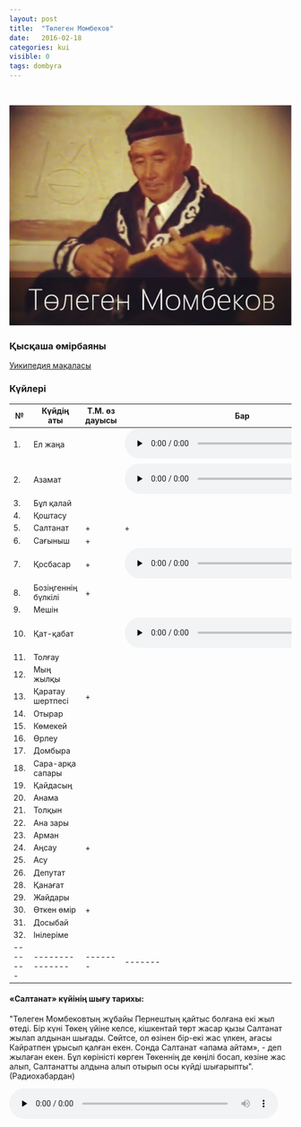 ```yaml
---
layout: post
title:  "Төлеген Момбеков"
date:   2016-02-18
categories: kui
visible: 0
tags: dombyra
---
```

<br>

![portrait](/img/kui/Mombekov.png) 


### Қысқаша өмірбаяны

[Уикипедия мақаласы](https://kk.wikipedia.org/wiki/%D0%A2%D3%A9%D0%BB%D0%B5%D0%B3%D0%B5%D0%BD_%D0%9C%D0%BE%D0%BC%D0%B1%D0%B5%D0%BA%D0%BE%D0%B2)

### Күйлері

| № 	| Күйдің аты 	| Т.М. өз дауысы | Бар|
|-------|---------------|----------------|----| 
| 1.	| Ел жаңа 	|	|<audio controls preload="none" style="width:420px;"><source src="/audio/mombekov/el_zhana.mp3" type="audio/mp4" /><p>Your browser does not support HTML5 audio.</p></audio>|
| 2.	| Азамат 	|	|<audio controls preload="none" style="width:420px;"><source src="/audio/mombekov/azamat.mp3" type="audio/mp4" /><p>Your browser does not support HTML5 audio.</p></audio>|
| 3.	| Бұл қалай 	|	|	|
| 4.	| Қоштасу 	|	|	|
| 5.	| Салтанат 	| + 	| + 	|
| 6.	| Сағыныш 	| + 	|	|
| 7.	| Қосбасар 	| + 	|<audio controls preload="none" style="width:420px;"><source src="/audio/mombekov/kosbasar.mp3" type="audio/mp4" /><p>Your browser does not support HTML5 audio.</p></audio>|
| 8.	| Бозіңгеннің бүлкілі | + |	|
| 9.	| Мешін 	|	|	|
| 10.	| Қат-қабат 	|	|<audio controls preload="none" style="width:420px;"><source src="/audio/mombekov/kat_kabat.mp3" type="audio/mp4" /><p>Your browser does not support HTML5 audio.</p></audio>|
| 11.	| Толғау 	|	|	|
| 12.	| Мың жылқы 	|	|	|
| 13.	| Қаратау шертпесі | +	|	|
| 14.	| Отырар 	|	|	|
| 15.	| Көмекей 	|	|	|
| 16.	| Өрлеу 	|	|	|
| 17.	| Домбыра	|	|	|
| 18.	| Сара-арқа сапары 	|	|
| 19.	| Қайдасың 	|	|	|
| 20.	| Анама 	|	|	|
| 21.	| Толқын 	|	|	|
| 22.	| Ана зары	|	|	|
| 23.	| Арман 	|	|	|
| 24.	| Аңсау 	| +	|	|
| 25.	| Асу 		|	|	|
| 26.	| Депутат 	|	|	|
| 28.	| Қанағат 	|	|	|
| 29.	| Жайдары 	|	|	|
| 30.	| Өткен өмір	| +	|	|
| 31.	| Досыбай	|	|	|
| 32.	| Інілеріме 	|	|	|
|-------|---------------|-------|-------|
 

#### «Салтанат» күйінің шығу тарихы: 

"Төлеген Момбековтың жұбайы Пернештың қайтыс болғана екі жыл өтеді. Бір күні Төкең үйіне келсе, кішкентай төрт жасар қызы Салтанат жылап алдынан шығады. Сөйтсе, ол өзінен бір-екі жас үлкен, ағасы Кайратпен ұрысып қалған екен. Сонда Салтанат «апама айтам», - деп жылаған екен. Бұл көріністі көрген Төкеннің де көңілі босап, көзіне жас алып, Салтанатты алдына алып отырып осы күйді шығарыпты". (Радиохабардан) 

<audio controls preload="none" style="width:480px;">
<source src="/audio/About_Saltanat.m4a" type="audio/mp4" />
<p>Your browser does not support HTML5 audio.</p>
</audio>
